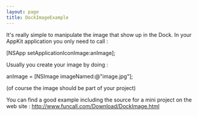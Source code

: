 ```yaml
---
layout: page
title: DockImageExample
---
```


It's really simple to manipulate the image that show up in the Dock.
In your AppKit application you only need to call :

[NSApp setApplicationIconImage:anImage];

Usually you create your image by doing :

anImage = [NSImage imageNamed:@"image.jpg"];

(of course the image should be part of your project)

You can find a good example including the source for a mini project on the web site :
http://www.funcall.com/Download/DockImage.html

